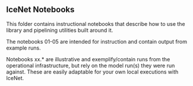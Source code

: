 ## IceNet Notebooks

This folder contains instructional notebooks that describe how to use the library and pipelining utilities built around it. 

The notebooks 01-05 are intended for instruction and contain output from example runs.

Notebooks xx.\* are illustrative and exemplify/contain runs from the operational infrastructure, but rely on the model run(s) they were run against. These are easily adaptable for your own local executions with IceNet.
